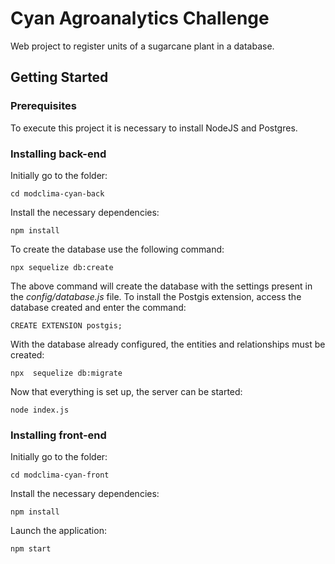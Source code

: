 
# Cyan Agroanalytics Challenge

Web project to register units of a sugarcane plant in a database.

## Getting Started

### Prerequisites

To execute this project it is necessary to install NodeJS and Postgres. 

### Installing back-end
Initially go to the folder:
```
cd modclima-cyan-back
```
Install the necessary dependencies:
```
npm install
```
To create the database use the following command:
```
npx sequelize db:create
```
The above command will create the database with the settings present in the _config/database.js_ file. To install the Postgis extension, access the database created and enter the command:
```
CREATE EXTENSION postgis;
```
With the database already configured, the entities and relationships must be created:
```
npx  sequelize db:migrate 
```
Now that everything is set up, the server can be started:
```
node index.js
```
### Installing front-end
Initially go to the folder:
```
cd modclima-cyan-front
```
Install the necessary dependencies:
```
npm install
```
Launch the application:
```
npm start
```
